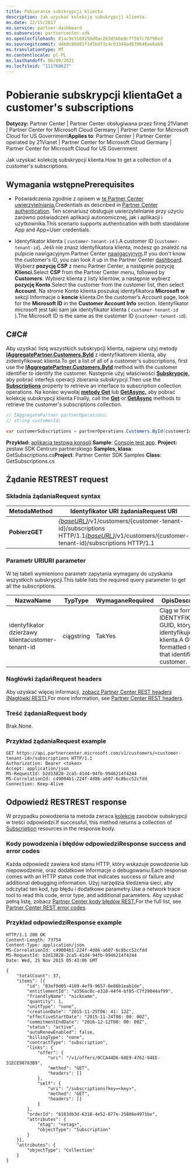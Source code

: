 ```yaml
---
title: Pobieranie subskrypcji klienta
description: Jak uzyskać kolekcję subskrypcji klienta.
ms.date: 12/15/2017
ms.service: partner-dashboard
ms.subservice: partnercenter-sdk
ms.openlocfilehash: 01ac9e5169258d0ac263d5bbe8cff567c76f98ed
ms.sourcegitcommit: d4b0c80d81f1d5bdf3c4c03344ad639646ae6ab9
ms.translationtype: MT
ms.contentlocale: pl-PL
ms.lasthandoff: 06/09/2021
ms.locfileid: "111760627"
---
```

# <a name="get-a-customers-subscriptions"></a><span data-ttu-id="51a48-103">Pobieranie subskrypcji klienta</span><span class="sxs-lookup"><span data-stu-id="51a48-103">Get a customer's subscriptions</span></span>

<span data-ttu-id="51a48-104">**Dotyczy:** Partner Center | Partner Center obsługiwana przez firmę 21Vianet | Partner Center for Microsoft Cloud Germany | Partner Center for Microsoft Cloud for US Government</span><span class="sxs-lookup"><span data-stu-id="51a48-104">**Applies to**: Partner Center | Partner Center operated by 21Vianet | Partner Center for Microsoft Cloud Germany | Partner Center for Microsoft Cloud for US Government</span></span>

<span data-ttu-id="51a48-105">Jak uzyskać kolekcję subskrypcji klienta.</span><span class="sxs-lookup"><span data-stu-id="51a48-105">How to get a collection of a customer's subscriptions.</span></span>

## <a name="prerequisites"></a><span data-ttu-id="51a48-106">Wymagania wstępne</span><span class="sxs-lookup"><span data-stu-id="51a48-106">Prerequisites</span></span>

- <span data-ttu-id="51a48-107">Poświadczenia zgodnie z opisem w [te Partner Center uwierzytelniania.](partner-center-authentication.md)</span><span class="sxs-lookup"><span data-stu-id="51a48-107">Credentials as described in [Partner Center authentication](partner-center-authentication.md).</span></span> <span data-ttu-id="51a48-108">Ten scenariusz obsługuje uwierzytelnianie przy użyciu zarówno poświadczeń aplikacji autonomicznej, jak i aplikacji i użytkownika.</span><span class="sxs-lookup"><span data-stu-id="51a48-108">This scenario supports authentication with both standalone App and App+User credentials.</span></span>

- <span data-ttu-id="51a48-109">Identyfikator klienta ( `customer-tenant-id` ).</span><span class="sxs-lookup"><span data-stu-id="51a48-109">A customer ID (`customer-tenant-id`).</span></span> <span data-ttu-id="51a48-110">Jeśli nie znasz identyfikatora klienta, możesz go znaleźć na pulpicie nawigacyjnym Partner Center [nawigacyjnym](https://partner.microsoft.com/dashboard).</span><span class="sxs-lookup"><span data-stu-id="51a48-110">If you don't know the customer's ID, you can look it up in the Partner Center [dashboard](https://partner.microsoft.com/dashboard).</span></span> <span data-ttu-id="51a48-111">Wybierz **pozycję CSP** z menu Partner Center, a następnie pozycję **Klienci.**</span><span class="sxs-lookup"><span data-stu-id="51a48-111">Select **CSP** from the Partner Center menu, followed by **Customers**.</span></span> <span data-ttu-id="51a48-112">Wybierz klienta z listy klientów, a następnie wybierz **pozycję Konto**.</span><span class="sxs-lookup"><span data-stu-id="51a48-112">Select the customer from the customer list, then select **Account**.</span></span> <span data-ttu-id="51a48-113">Na stronie Konto klienta poszukaj identyfikatora **Microsoft w** sekcji Informacje o **koncie** klienta.</span><span class="sxs-lookup"><span data-stu-id="51a48-113">On the customer’s Account page, look for the **Microsoft ID** in the **Customer Account Info** section.</span></span> <span data-ttu-id="51a48-114">Identyfikator microsoft jest taki sam jak identyfikator klienta ( `customer-tenant-id` ).</span><span class="sxs-lookup"><span data-stu-id="51a48-114">The Microsoft ID is the same as the customer ID  (`customer-tenant-id`).</span></span>

## <a name="c"></a><span data-ttu-id="51a48-115">C\#</span><span class="sxs-lookup"><span data-stu-id="51a48-115">C\#</span></span>

<span data-ttu-id="51a48-116">Aby uzyskać listę wszystkich subskrypcji klienta, najpierw użyj metody [**IAggregatePartner.Customers.ById**](/dotnet/api/microsoft.store.partnercenter.customers.icustomercollection.byid) z identyfikatorem klienta, aby zidentyfikować klienta.</span><span class="sxs-lookup"><span data-stu-id="51a48-116">To get a list of all of a customer's subscriptions, first use the [**IAggregatePartner.Customers.ById**](/dotnet/api/microsoft.store.partnercenter.customers.icustomercollection.byid) method with the customer identifier to identify the customer.</span></span> <span data-ttu-id="51a48-117">Następnie użyj właściwości [**Subskrypcje,**](/dotnet/api/microsoft.store.partnercenter.customers.icustomer.subscriptions) aby pobrać interfejs operacji zbierania subskrypcji.</span><span class="sxs-lookup"><span data-stu-id="51a48-117">Then use the [**Subscriptions**](/dotnet/api/microsoft.store.partnercenter.customers.icustomer.subscriptions) property to retrieve an interface to subscription collection operations.</span></span> <span data-ttu-id="51a48-118">Na koniec wywołaj [**metody Get**](/dotnet/api/microsoft.store.partnercenter.subscriptions.isubscriptioncollection.get) lub [**GetAsync,**](/dotnet/api/microsoft.store.partnercenter.subscriptions.isubscriptioncollection.getasync) aby pobrać kolekcję subskrypcji klienta.</span><span class="sxs-lookup"><span data-stu-id="51a48-118">Finally, call the [**Get**](/dotnet/api/microsoft.store.partnercenter.subscriptions.isubscriptioncollection.get) or [**GetAsync**](/dotnet/api/microsoft.store.partnercenter.subscriptions.isubscriptioncollection.getasync) methods to retrieve the customer's subscriptions collection.</span></span>

``` csharp
// IAggregatePartner partnerOperations;
// string customerId;

var customerSubscriptions = partnerOperations.Customers.ById(customerId).Subscriptions.Get();
```

<span data-ttu-id="51a48-119">**Przykład:** [aplikacja testowa konsoli](console-test-app.md).</span><span class="sxs-lookup"><span data-stu-id="51a48-119">**Sample**: [Console test app](console-test-app.md).</span></span> <span data-ttu-id="51a48-120">**Project:** zestaw SDK Centrum partnerskiego **Samples, klasa**: GetSubscriptions.cs</span><span class="sxs-lookup"><span data-stu-id="51a48-120">**Project**: Partner Center SDK Samples **Class**: GetSubscriptions.cs</span></span>

## <a name="rest-request"></a><span data-ttu-id="51a48-121">Żądanie REST</span><span class="sxs-lookup"><span data-stu-id="51a48-121">REST request</span></span>

### <a name="request-syntax"></a><span data-ttu-id="51a48-122">Składnia żądania</span><span class="sxs-lookup"><span data-stu-id="51a48-122">Request syntax</span></span>

| <span data-ttu-id="51a48-123">Metoda</span><span class="sxs-lookup"><span data-stu-id="51a48-123">Method</span></span>  | <span data-ttu-id="51a48-124">Identyfikator URI żądania</span><span class="sxs-lookup"><span data-stu-id="51a48-124">Request URI</span></span>                                                                                          |
|---------|------------------------------------------------------------------------------------------------------|
| <span data-ttu-id="51a48-125">**Pobierz**</span><span class="sxs-lookup"><span data-stu-id="51a48-125">**GET**</span></span> | <span data-ttu-id="51a48-126">[*{baseURL}*](partner-center-rest-urls.md)/v1/customers/{customer-tenant-id}/subscriptions HTTP/1.1</span><span class="sxs-lookup"><span data-stu-id="51a48-126">[*{baseURL}*](partner-center-rest-urls.md)/v1/customers/{customer-tenant-id}/subscriptions HTTP/1.1</span></span> |

### <a name="uri-parameter"></a><span data-ttu-id="51a48-127">Parametr URI</span><span class="sxs-lookup"><span data-stu-id="51a48-127">URI parameter</span></span>

<span data-ttu-id="51a48-128">W tej tabeli wymieniono parametr zapytania wymagany do uzyskania wszystkich subskrypcji.</span><span class="sxs-lookup"><span data-stu-id="51a48-128">This table lists the required query parameter to get all the subscriptions.</span></span>

| <span data-ttu-id="51a48-129">Nazwa</span><span class="sxs-lookup"><span data-stu-id="51a48-129">Name</span></span>               | <span data-ttu-id="51a48-130">Typ</span><span class="sxs-lookup"><span data-stu-id="51a48-130">Type</span></span>   | <span data-ttu-id="51a48-131">Wymagane</span><span class="sxs-lookup"><span data-stu-id="51a48-131">Required</span></span> | <span data-ttu-id="51a48-132">Opis</span><span class="sxs-lookup"><span data-stu-id="51a48-132">Description</span></span>                                           |
|--------------------|--------|----------|-------------------------------------------------------|
| <span data-ttu-id="51a48-133">identyfikator dzierżawy klienta</span><span class="sxs-lookup"><span data-stu-id="51a48-133">customer-tenant-id</span></span> | <span data-ttu-id="51a48-134">ciąg</span><span class="sxs-lookup"><span data-stu-id="51a48-134">string</span></span> | <span data-ttu-id="51a48-135">Tak</span><span class="sxs-lookup"><span data-stu-id="51a48-135">Yes</span></span>      | <span data-ttu-id="51a48-136">Ciąg w formacie IDENTYFIKATORA GUID, który identyfikuje klienta.</span><span class="sxs-lookup"><span data-stu-id="51a48-136">A GUID-formatted string that identifies the customer.</span></span> |

### <a name="request-headers"></a><span data-ttu-id="51a48-137">Nagłówki żądań</span><span class="sxs-lookup"><span data-stu-id="51a48-137">Request headers</span></span>

<span data-ttu-id="51a48-138">Aby uzyskać więcej informacji, [zobacz Partner Center REST headers (Nagłówki REST).](headers.md)</span><span class="sxs-lookup"><span data-stu-id="51a48-138">For more information, see [Partner Center REST headers](headers.md).</span></span>

### <a name="request-body"></a><span data-ttu-id="51a48-139">Treść żądania</span><span class="sxs-lookup"><span data-stu-id="51a48-139">Request body</span></span>

<span data-ttu-id="51a48-140">Brak.</span><span class="sxs-lookup"><span data-stu-id="51a48-140">None.</span></span>

### <a name="request-example"></a><span data-ttu-id="51a48-141">Przykład żądania</span><span class="sxs-lookup"><span data-stu-id="51a48-141">Request example</span></span>

```http
GET https://api.partnercenter.microsoft.com/v1/customers/<customer-tenant-id>/subscriptions HTTP/1.1
Authorization: Bearer <token>
Accept: application/json
MS-RequestId: b2d13828-2ca5-41d4-94fb-9946214f4244
MS-CorrelationId: c49004b1-224f-4d86-a607-6c8bcc52cfdd
Connection: Keep-Alive
```

## <a name="rest-response"></a><span data-ttu-id="51a48-142">Odpowiedź REST</span><span class="sxs-lookup"><span data-stu-id="51a48-142">REST response</span></span>

<span data-ttu-id="51a48-143">W przypadku powodzenia ta metoda zwraca [kolekcję](subscription-resources.md) zasobów subskrypcji w treści odpowiedzi.</span><span class="sxs-lookup"><span data-stu-id="51a48-143">If successful, this method returns a collection of [Subscription](subscription-resources.md) resources in the response body.</span></span>

### <a name="response-success-and-error-codes"></a><span data-ttu-id="51a48-144">Kody powodzenia i błędów odpowiedzi</span><span class="sxs-lookup"><span data-stu-id="51a48-144">Response success and error codes</span></span>

<span data-ttu-id="51a48-145">Każda odpowiedź zawiera kod stanu HTTP, który wskazuje powodzenie lub niepowodzenie, oraz dodatkowe informacje o debugowaniu.</span><span class="sxs-lookup"><span data-stu-id="51a48-145">Each response comes with an HTTP status code that indicates success or failure and additional debugging information.</span></span> <span data-ttu-id="51a48-146">Użyj narzędzia śledzenia sieci, aby odczytać ten kod, typ błędu i dodatkowe parametry.</span><span class="sxs-lookup"><span data-stu-id="51a48-146">Use a network trace tool to read this code, error type, and additional parameters.</span></span> <span data-ttu-id="51a48-147">Aby uzyskać pełną listę, zobacz [Partner Center kody błędów REST.](error-codes.md)</span><span class="sxs-lookup"><span data-stu-id="51a48-147">For the full list, see [Partner Center REST error codes](error-codes.md).</span></span>

### <a name="response-example"></a><span data-ttu-id="51a48-148">Przykład odpowiedzi</span><span class="sxs-lookup"><span data-stu-id="51a48-148">Response example</span></span>

```http
HTTP/1.1 200 OK
Content-Length: 73754
Content-Type: application/json
MS-CorrelationId: c49004b1-224f-4d86-a607-6c8bcc52cfdd
MS-RequestId: b2d13828-2ca5-41d4-94fb-9946214f4244
Date: Wed, 25 Nov 2015 05:43:06 GMT

{
    "totalCount": 37,
    "items": [{
        "id": "83ef9d05-4169-4ef9-9657-0e86b1eab1de",
        "entitlementId": "a356ac8c-e310-44f4-bf85-C7f29044af99",
        "friendlyName": "nickname",
        "quantity": 1,
        "unitType": "none",
        "creationDate": "2015-11-25T06: 41: 12Z",
        "effectiveStartDate": "2015-11-24T08: 00: 00Z",
        "commitmentEndDate": "2016-12-12T08: 00: 00Z",
        "status": "active",
        "autoRenewEnabled": false,
        "billingType": "none",
        "contractType": "subscription",
        "links": {
            "offer": {
                "uri": "/v1/offers/0CCA44D6-68E9-4762-94EE-31ECE98783B9",
                "method": "GET",
                "headers": []
            },
            "self": {
                "uri": "/subscriptions?key=<key>",
                "method": "GET",
                "headers": []
            }
        },
        "orderId": "6183db3d-6318-4e52-877e-25806e4971be",
        "attributes": {
            "etag": "<etag>",
            "objectType": "Subscription"
        }
    }],
    "attributes": {
        "objectType": "Collection"
    }
}
```
